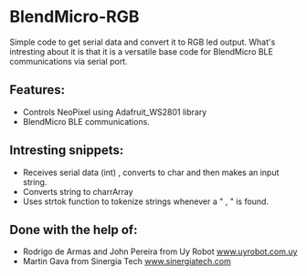# BlendMicro-RGB

Simple code to get serial data and convert it to RGB led output.
What's intresting about it is that it is a versatile base code for BlendMicro BLE communications via serial port.

## Features:
- Controls NeoPixel using Adafruit_WS2801 library 
- BlendMicro BLE communications.

## Intresting snippets:
- Receives serial data (int) , converts to char and then makes an input string.
- Converts string to charrArray
- Uses strtok function to tokenize strings whenever a " , " is found.

## Done with the help of:
- Rodrigo de Armas and John Pereira from Uy Robot www.uyrobot.com.uy
- Martin Gava from Sinergia Tech www.sinergiatech.com
